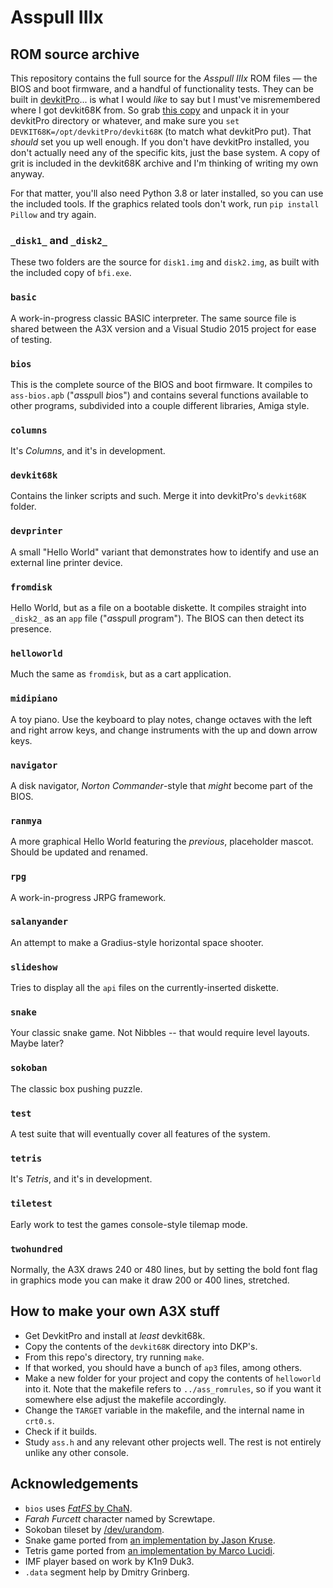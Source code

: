 # Asspull IIIx
## ROM source archive
This repository contains the full source for the *Asspull IIIx* ROM files — the BIOS and boot firmware, and a handful of functionality tests. They can be built in [devkitPro](https://devkitpro.org/)... is what I would *like* to say but I must've misremembered where I got devkit68K from. So grab [this copy](http://helmet.kafuka.org/devkit68k.rar) and unpack it in your devkitPro directory or whatever, and make sure you `set DEVKIT68K=/opt/devkitPro/devkit68K` (to match what devkitPro put). That *should* set you up well enough. If you don't have devkitPro installed, you don't actually need any of the specific kits, just the base system. A copy of grit is included in the devkit68K archive and I'm thinking of writing my own anyway.

For that matter, you'll also need Python 3.8 or later installed, so you can use the included tools. If the graphics related tools don't work, run `pip install Pillow` and try again.

### `_disk1_` and `_disk2_`
These two folders are the source for `disk1.img` and `disk2.img`, as built with the included copy of `bfi.exe`.

### `basic`
A work-in-progress classic BASIC interpreter. The same source file is shared between the A3X version and a Visual Studio 2015 project for ease of testing.

### `bios`
This is the complete source of the BIOS and boot firmware. It compiles to `ass-bios.apb` ("*a*ss*p*ull *b*ios") and contains several functions available to other programs, subdivided into a couple different libraries, Amiga style.

### `columns`
It's *Columns*, and it's in development.

### `devkit68k`
Contains the linker scripts and such. Merge it into devkitPro's `devkit68K` folder.

### `devprinter`
A small "Hello World" variant that demonstrates how to identify and use an external line printer device.

### `fromdisk`
Hello World, but as a file on a bootable diskette. It compiles straight into `_disk2_` as an `app` file ("*a*ss*p*ull *p*rogram"). The BIOS can then detect its presence.

### `helloworld`
Much the same as `fromdisk`, but as a cart application.

### `midipiano`
A toy piano. Use the keyboard to play notes, change octaves with the left and right arrow keys, and change instruments with the up and down arrow keys.

### `navigator`
A disk navigator, *Norton Commander*-style that *might* become part of the BIOS.

### `ranmya`
A more graphical Hello World featuring the *previous*, placeholder mascot. Should be updated and renamed.

### `rpg`
A work-in-progress JRPG framework.

### `salanyander`
An attempt to make a Gradius-style horizontal space shooter.

### `slideshow`
Tries to display all the `api` files on the currently-inserted diskette.

### `snake`
Your classic snake game. Not Nibbles -- that would require level layouts. Maybe later?

### `sokoban`
The classic box pushing puzzle.

### `test`
A test suite that will eventually cover all features of the system.

### `tetris`
It's *Tetris*, and it's in development.

### `tiletest`
Early work to test the games console-style tilemap mode.

### `twohundred`
Normally, the A3X draws 240 or 480 lines, but by setting the bold font flag in graphics mode you can make it draw 200 or 400 lines, stretched.

## How to make your own A3X stuff
* Get DevkitPro and install at *least* devkit68k.
* Copy the contents of the `devkit68K` directory into DKP's.
* From this repo's directory, try running `make`.
* If that worked, you should have a bunch of `ap3` files, among others.
* Make a new folder for your project and copy the contents of `helloworld` into it. Note that the makefile refers to `../ass_romrules`, so if you want it somewhere else adjust the makefile accordingly.
* Change the `TARGET` variable in the makefile, and the internal name in `crt0.s`.
* Check if it builds.
* Study `ass.h` and any relevant other projects well. The rest is not entirely unlike any other console.

## Acknowledgements
* `bios` uses [*FatFS* by ChaN](http://elm-chan.org/fsw/ff/00index_e.html).
* *Farah Furcett* character named by Screwtape.
* Sokoban tileset by [/dev/urandom](https://devurandom.xyz).
* Snake game ported from [an implementation by Jason Kruse](https://github.com/mnisjk/snake).
* Tetris game ported from [an implementation by Marco Lucidi](https://github.com/MarcoLucidi01/tetris_clone).
* IMF player based on work by K1n9 Duk3.
* `.data` segment help by Dmitry Grinberg.

